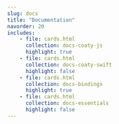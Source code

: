 ```yaml
---
slug: docs
title: "Documentation"
navorder: 20
includes:
    - file: cards.html
      collection: docs-coaty-js
      highlight: true
    - file: cards.html
      collection: docs-coaty-swift
      highlight: false
    - file: cards.html
      collection: docs-bindings
      highlight: true
    - file: cards.html
      collection: docs-essentials
      highlight: false
---
```

